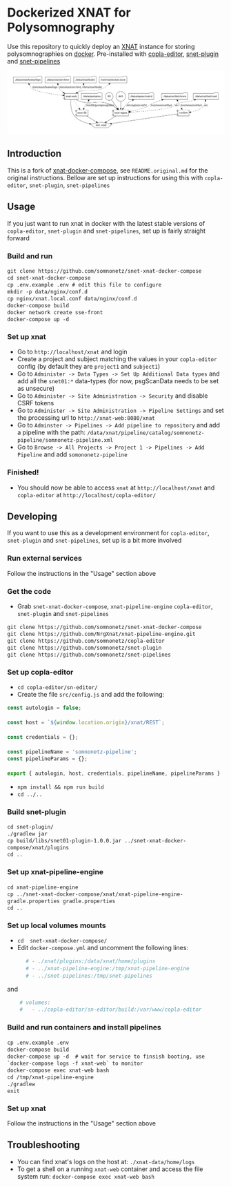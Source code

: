 # Dockerized XNAT for Polysomnography

Use this repository to quickly deploy an [XNAT](https://xnat.org/) instance for storing polysomnographies on [docker](https://www.docker.com/). Pre-installed with [copla-editor](https://github.com/somnonetz/copla-editor), [snet-plugin](https://github.com/somnonetz/snet-plugin) and [snet-pipelines](https://github.com/somnonetz/snet-pipelines)

<p align="center">
  <img src="docker-compose.png">
</p>

## Introduction

This is a fork of [xnat-docker-compose](https://github.com/NrgXnat/xnat-docker-compose/), see `README.original.md` for the original instructions. Bellow are set up instructions for using this with `copla-editor`, `snet-plugin`, `snet-pipelines`

## Usage

If you just want to run xnat in docker with the latest stable versions of `copla-editor`, `snet-plugin` and `snet-pipelines`, set up is fairly straight forward

### Build and run

```command
git clone https://github.com/somnonetz/snet-xnat-docker-compose
cd snet-xnat-docker-compose
cp .env.example .env # edit this file to configure
mkdir -p data/nginx/conf.d
cp nginx/xnat.local.conf data/nginx/conf.d
docker-compose build
docker network create sse-front
docker-compose up -d
```

### Set up xnat

* Go to `http://localhost/xnat` and login
* Create a project and subject matching the values in your `copla-editor` config (by default they are `project1` and `subject1`)
* Go to `Administer -> Data Types -> Set Up Additional Data types` and add all the `snet01:*` data-types (for now, psgScanData needs to be set as unsecure)
* Go to `Administer -> Site Administration -> Security` and disable CSRF tokens
* Go to `Administer -> Site Administration -> Pipeline Settings` and set the processing url to `http://xnat-web:8080/xnat`
* Go to `Adminster -> Pipelines -> Add pipeline to repository` and add a pipeline with the path: `/data/xnat/pipeline/catalog/somnonetz-pipeline/somnonetz-pipeline.xml`
* Go to `Browse -> All Projects -> Project 1 -> Pipelines -> Add Pipeline` and add `somononetz-pipeline`

### Finished!

* You should now be able to access `xnat` at `http://localhost/xnat` and `copla-editor` at `http://localhost/copla-editor/`

## Developing

If you want to use this as a development environment for `copla-editor`, `snet-plugin` and `snet-pipelines`, set up is a bit more involved

### Run external services

Follow the instructions in the "Usage" section above

### Get the code

* Grab `snet-xnat-docker-compose`, `xnat-pipeline-engine` `copla-editor`, `snet-plugin` and `snet-pipelines`

```command
git clone https://github.com/somnonetz/snet-xnat-docker-compose
git clone https://github.com/NrgXnat/xnat-pipeline-engine.git
git clone https://github.com/somnonetz/copla-editor
git clone https://github.com/somnonetz/snet-plugin
git clone https://github.com/somnonetz/snet-pipelines
```

### Set up copla-editor

* `cd copla-editor/sn-editor/`
* Create the file `src/config.js` and add the following:

```js
const autologin = false;

const host = `${window.location.origin}/xnat/REST`;

const credentials = {};

const pipelineName = 'somnonetz-pipeline';
const pipelineParams = {};

export { autologin, host, credentials, pipelineName, pipelineParams }
```

* `npm install && npm run build`
* `cd ../..`

### Build snet-plugin

```command
cd snet-plugin/
./gradlew jar
cp build/libs/snet01-plugin-1.0.0.jar ../snet-xnat-docker-compose/xnat/plugins
cd ..
```

### Set up xnat-pipeline-engine

```command
cd xnat-pipeline-engine
cp ../snet-xnat-docker-compose/xnat/xnat-pipeline-engine-gradle.properties gradle.properties
cd ..
```
### Set up local volumes mounts

* `cd  snet-xnat-docker-compose/`
* Edit `docker-compose.yml` and uncomment the following lines:

```yml
      # - ./xnat/plugins:/data/xnat/home/plugins
      # - ../xnat-pipeline-engine:/tmp/xnat-pipeline-engine
      # - ../snet-pipelines:/tmp/snet-pipelines
```

and

```yml
    # volumes:
    #   - ../copla-editor/sn-editor/build:/var/www/copla-editor
```

### Build and run containers and install pipelines

```command
cp .env.example .env
docker-compose build
docker-compose up -d  # wait for service to finsish booting, use `docker-compose logs -f xnat-web` to monitor
docker-compose exec xnat-web bash
cd /tmp/xnat-pipeline-engine
./gradlew
exit
```

### Set up xnat

Follow the instructions in the "Usage" section above

## Troubleshooting

* You can find xnat's logs on the host at: `./xnat-data/home/logs`
* To get a shell on a running `xnat-web` container and access the file system run: `docker-compose exec xnat-web bash`

